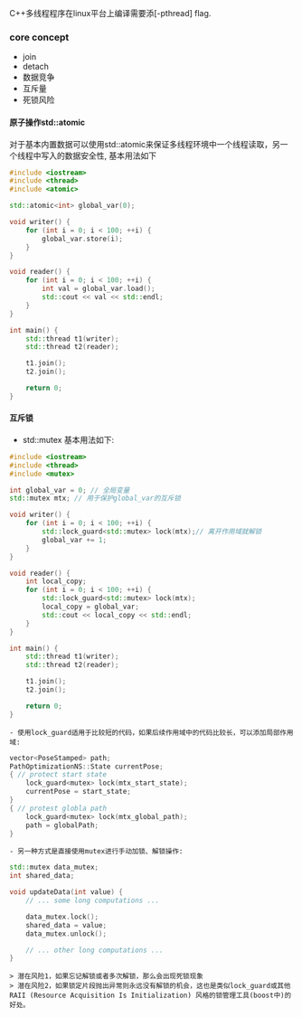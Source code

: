 C++多线程程序在linux平台上编译需要添[-pthread] flag. 
### core concept
- join
- detach
- 数据竞争
- 互斥量
- 死锁风险
#### 原子操作std::atomic
对于基本内置数据可以使用std::atomic来保证多线程环境中一个线程读取，另一个线程中写入的数据安全性, 基本用法如下
```C++
#include <iostream>
#include <thread>
#include <atomic>

std::atomic<int> global_var(0);

void writer() {
    for (int i = 0; i < 100; ++i) {
        global_var.store(i);
    }
}

void reader() {
    for (int i = 0; i < 100; ++i) {
        int val = global_var.load();
        std::cout << val << std::endl;
    }
}

int main() {
    std::thread t1(writer);
    std::thread t2(reader);

    t1.join();
    t2.join();

    return 0;
}

```
#### 互斥锁
- std::mutex
基本用法如下:
```C++
#include <iostream>
#include <thread>
#include <mutex>

int global_var = 0; // 全局变量
std::mutex mtx; // 用于保护global_var的互斥锁

void writer() {
    for (int i = 0; i < 100; ++i) {
        std::lock_guard<std::mutex> lock(mtx);// 离开作用域就解锁
        global_var += 1;
    }
}

void reader() {
    int local_copy;
    for (int i = 0; i < 100; ++i) {
        std::lock_guard<std::mutex> lock(mtx);
        local_copy = global_var;
        std::cout << local_copy << std::endl;
    }
}

int main() {
    std::thread t1(writer);
    std::thread t2(reader);

    t1.join();
    t2.join();

    return 0;
}

```
	- 使用lock_guard适用于比较短的代码，如果后续作用域中的代码比较长，可以添加局部作用域:
```C++
vector<PoseStamped> path;
PathOptimizationNS::State currentPose;
{ // protect start state
    lock_guard<mutex> lock(mtx_start_state); 
    currentPose = start_state;
}
{ // protest globla path
    lock_guard<mutex> lock(mtx_global_path);
    path = globalPath;
}
```
	- 另一种方式是直接使用mutex进行手动加锁、解锁操作:
```C++
std::mutex data_mutex;
int shared_data;

void updateData(int value) {
    // ... some long computations ...

    data_mutex.lock();
    shared_data = value;
    data_mutex.unlock();

    // ... other long computations ...
}
```
	> 潜在风险1，如果忘记解锁或者多次解锁，那么会出现死锁现象
	> 潜在风险2，如果锁定片段抛出异常则永远没有解锁的机会，这也是类似lock_guard或其他RAII (Resource Acquisition Is Initialization) 风格的锁管理工具(boost中)的好处。

